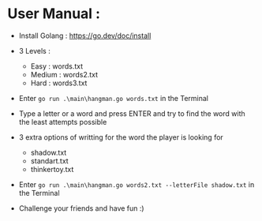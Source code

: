# User Manual : 

- Install Golang : https://go.dev/doc/install

- 3 Levels : 
    - Easy : words.txt
    - Medium : words2.txt 
    - Hard : words3.txt

- Enter ``go run .\main\hangman.go words.txt`` in the Terminal 

- Type a letter or a word and press ENTER and try to find the word with the least attempts possible

- 3 extra options of writting for the word the player is looking for 
    - shadow.txt
    - standart.txt
    - thinkertoy.txt

- Enter ``go run .\main\hangman.go words2.txt --letterFile shadow.txt`` in the Terminal

- Challenge your friends and have fun :) 